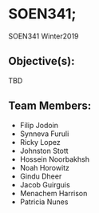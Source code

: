 # SOEN341;
SOEN341 Winter2019

## Objective(s):
TBD

## Team Members:
- Filip Jodoin
- Synneva Furuli
- Ricky Lopez
- Johnston Stott
- Hossein Noorbakhsh
- Noah Horowitz
- Gindu Dheer
- Jacob Guirguis
- Menachem Harrison
- Patricia Nunes
